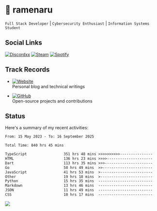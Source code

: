 # 🍜 ramenaru

`Full Stack Developer` | `Cybersecurity Enthusiast` | `Information Systems Student`

## Social Links
[![Discordxx](https://img.shields.io/badge/Discord-7289da?style=flat&logo=discord&logoColor=white)](https://discordapp.com/users/503291004200157185)
[![Steam](https://img.shields.io/badge/Steam-1b2838?style=flat&logo=steam&logoColor=white)](https://steamcommunity.com/id/ramenaru)
[![Spotify](https://img.shields.io/badge/Spotify-1ED760?logo=spotify&logoColor=white)](https://open.spotify.com/user/zehfiusachi8zilte5bqkjl2l)

## Track Records
- [![Website](https://img.shields.io/badge/Websites-FF7139?style=for-the-badge&logo=ghost&logoColor=white)](https://ramenaru.me)  
  Personal blog and technical writings

- [![GitHub](https://img.shields.io/badge/Github_Projects-181717?style=for-the-badge&logo=github&logoColor=white)](https://github.com/ramenaru)  
  Open-source projects and contributions

## Status

Here's a summary of my recent activities:

<!--START_SECTION:waka-->

```txt
From: 15 May 2023 - To: 16 September 2025

Total Time: 840 hrs 45 mins

TypeScript                 351 hrs 48 mins >>>>>>>>>>---------------   41.84 %
HTML                       136 hrs 23 mins >>>>---------------------   16.22 %
Dart                       113 hrs 35 mins >>>----------------------   13.51 %
Go                         58 hrs 49 mins  >>-----------------------   07.00 %
JavaScript                 41 hrs 53 mins  >------------------------   04.98 %
Other                      19 hrs 18 mins  >------------------------   02.30 %
Python                     15 hrs 35 mins  -------------------------   01.85 %
Markdown                   13 hrs 46 mins  -------------------------   01.64 %
JSON                       11 hrs 49 mins  -------------------------   01.41 %
CSS                        10 hrs 17 mins  -------------------------   01.22 %
```

<!--END_SECTION:waka-->

<img src="https://github-readme-activity-graph-fjqz177.vercel.app/graph?username=ramenaru&theme=xcode"/>


